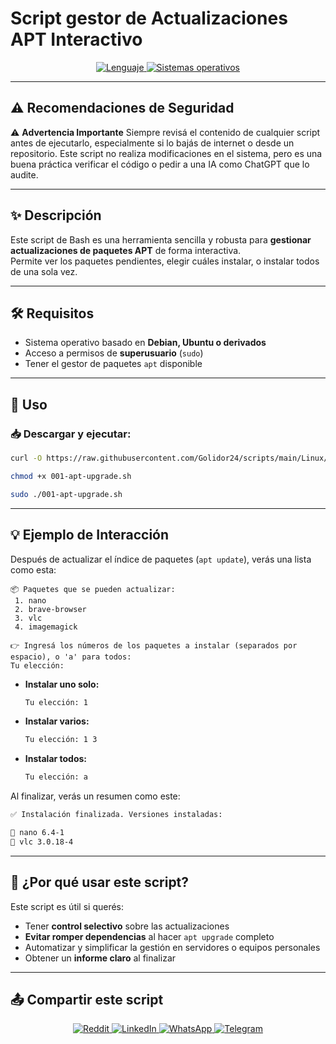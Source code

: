 # Script gestor de Actualizaciones APT Interactivo

<p align="center">
    <a href="https://www.man7.org/linux/man-pages/man1/bash.1.html">
        <img src="https://img.shields.io/badge/Lenguaje-Bash-4EAA25?style=flat&logo=gnubash&labelColor=363D44" alt="Lenguaje">
    </a>
    <a href="https://www.debian.org/">
        <img src="https://img.shields.io/badge/OS-Linux%20%7C%20Debian-blue?style=flat&logoColor=b0c0c0&labelColor=363D44" alt="Sistemas operativos">
    </a>
</p>

---

## ⚠️ Recomendaciones de Seguridad

⚠️ **Advertencia Importante** 
Siempre revisá el contenido de cualquier script antes de ejecutarlo, especialmente si lo bajás de internet o desde un repositorio. Este script no realiza modificaciones en el sistema, pero es una buena práctica verificar el código o pedir a una IA como ChatGPT que lo audite.

---

## ✨ Descripción

Este script de Bash es una herramienta sencilla y robusta para **gestionar actualizaciones de paquetes APT** de forma interactiva.  
Permite ver los paquetes pendientes, elegir cuáles instalar, o instalar todos de una sola vez.

---

## 🛠️ Requisitos

- Sistema operativo basado en **Debian, Ubuntu o derivados**
- Acceso a permisos de **superusuario** (`sudo`)
- Tener el gestor de paquetes `apt` disponible

---

## 🚀 Uso

### 📥 Descargar y ejecutar:

   ```bash
   curl -O https://raw.githubusercontent.com/Golidor24/scripts/main/Linux/001-apt-upgrade.sh

   chmod +x 001-apt-upgrade.sh
   
   sudo ./001-apt-upgrade.sh
   ```

---

## 💡 Ejemplo de Interacción

Después de actualizar el índice de paquetes (`apt update`), verás una lista como esta:

```text
📦 Paquetes que se pueden actualizar:
 1. nano
 2. brave-browser
 3. vlc
 4. imagemagick

👉 Ingresá los números de los paquetes a instalar (separados por espacio), o 'a' para todos:
Tu elección:
```

- **Instalar uno solo:**
  ```bash
  Tu elección: 1
  ```

- **Instalar varios:**
  ```bash
  Tu elección: 1 3
  ```

- **Instalar todos:**
  ```bash
  Tu elección: a
  ```

Al finalizar, verás un resumen como este:

```bash
✅ Instalación finalizada. Versiones instaladas:

🔹 nano 6.4-1
🔹 vlc 3.0.18-4
```

---

## 🧠 ¿Por qué usar este script?

Este script es útil si querés:

- Tener **control selectivo** sobre las actualizaciones
- **Evitar romper dependencias** al hacer `apt upgrade` completo
- Automatizar y simplificar la gestión en servidores o equipos personales
- Obtener un **informe claro** al finalizar

---

## 📤 Compartir este script

<p align="center">
    <a href="https://www.reddit.com/submit?url=https://github.com/Golidor24/scripts/blob/main/Linux/003-filesystems-disable.sh">
        <img src="https://img.shields.io/badge/Compartir-FF4500?logo=reddit&logoColor=white" alt="Reddit" />
    </a>
    <a href="https://www.linkedin.com/sharing/share-offsite/?url=https://github.com/Golidor24/scripts/blob/main/Linux/003-filesystems-disable.sh">
        <img src="https://img.shields.io/badge/LinkedIn-Compartir-0077B5?style=flat&logo=linkedin" alt="LinkedIn" />
    </a>
    <a href="https://wa.me/?text=Revisá%20este%20script:%20https://github.com/Golidor24/scripts/blob/main/Linux/003-filesystems-disable.sh">
        <img src="https://img.shields.io/badge/Compartir-25D366?logo=whatsapp&logoColor=white" alt="WhatsApp" />
    </a>
    <a href="https://t.me/share/url?url=https://github.com/Golidor24/scripts/blob/main/Linux/003-filesystems-disable.sh">
        <img src="https://img.shields.io/badge/Compartir-0088CC?logo=telegram&logoColor=white" alt="Telegram" />
    </a>
</p>
